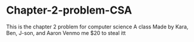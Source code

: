 # Chapter-2-problem-CSA
This is the chapter 2 problem for computer science A class
Made by Kara, Ben, J-son, and Aaron
Venmo me $20 to steal itt
